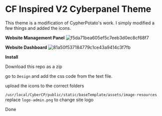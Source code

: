 # CF Inspired V2 Cyberpanel Theme
This theme is a modification of CypherPotato's work. I simply modified a few things and added the icons.


**Website Management Panel**
![f5da71bea605ef5c7eeb3d0ec8cf68f7](https://user-images.githubusercontent.com/67932890/197080343-6ba2e838-fb8b-401f-8dd4-bedc411db78a.png)

**Website Dashboard**
![81a50f537184779c1ce43a9414c3f7fb](https://user-images.githubusercontent.com/67932890/197212643-ff98737a-5b1f-4c1b-9b8f-fbf9b8532f4e.png)


**Install**

Download this repo as a zip 

go to `Design` and add the css code from the text file.

upload the icons to the correct folders

`/usr/local/CyberCP/public/static/baseTemplate/assets/image-resources` replace `logo-admin.png` to change site logo


Done
